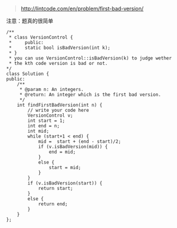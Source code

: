 
>http://lintcode.com/en/problem/first-bad-version/

注意：题真的很简单


	/**
	 * class VersionControl {
	 *     public:
	 *     static bool isBadVersion(int k);
	 * }
	 * you can use VersionControl::isBadVersion(k) to judge wether 
	 * the kth code version is bad or not.
	*/
	class Solution {
	public:
	    /**
	     * @param n: An integers.
	     * @return: An integer which is the first bad version.
	     */
	    int findFirstBadVersion(int n) {
	        // write your code here
	        VersionControl v;
	        int start = 1;
	        int end = n;
	        int mid;
	        while (start+1 < end) {
	            mid =  start + (end - start)/2;
	            if (v.isBadVersion(mid)) {
	                end = mid;
	            }
	            else {
	                start = mid;
	            }
	        }
	        if (v.isBadVersion(start)) {
	            return start;
	        }
	        else {
	            return end;
	        }
	    }
	};
	
